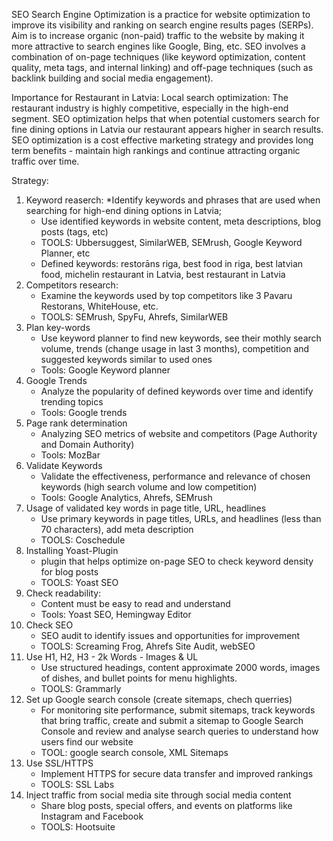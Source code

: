 SEO
Search Engine Optimization is a practice for website optimization to improve its visibility and ranking on search engine results pages (SERPs). Aim is to increase organic (non-paid) traffic to the website by making it more attractive to search engines like Google, Bing, etc. SEO involves a combination of on-page techniques (like keyword optimization, content quality, meta tags, and internal linking) and off-page techniques (such as backlink building and social media engagement).

Importance for Restaurant in Latvia:
Local search optimization: The restaurant industry is highly competitive, especially in the high-end segment. SEO optimization helps that when potential customers search for fine dining options in Latvia our restaurant appears higher in search results. SEO optimization is a cost effective marketing strategy and provides long term benefits - maintain high rankings and continue attracting organic traffic over time.

Strategy:
1. Keyword reaserch:
   *Identify keywords and phrases that are used when searching for high-end dining options in Latvia;
   * Use identified keywords in website content, meta descriptions, blog posts (tags, etc)
   * TOOLS: Ubbersuggest, SimilarWEB, SEMrush, Google Keyword Planner, etc
   * Defined keywords: restorāns riga, best food in riga, best latvian food, michelin restaurant in Latvia, best restaurant in Latvia
2. Competitors research:
   * Examine the keywords used by top competitors like 3 Pavaru Restorans, WhiteHouse, etc.
   * TOOLS: SEMrush, SpyFu, Ahrefs, SimilarWEB
3. Plan key-words
   * Use keyword planner to find new keywords, see their mothly search volume, trends (change usage in last 3 months), competition and suggested keywords similar to used ones
   * Tools: Google Keyword planner
4. Google Trends
   * Analyze the popularity of defined keywords over time and identify trending topics
   * Tools: Google trends
6. Page rank determination
   * Analyzing SEO metrics of website and competitors (Page Authority and Domain Authority)
   * Tools: MozBar
8. Validate Keywords
   * Validate the effectiveness, performance and relevance of chosen keywords (high search volume and low competition)
   * Tools: Google Analytics, Ahrefs, SEMrush
10. Usage of validated key words in page title, URL, headlines
    * Use primary keywords in page titles, URLs, and headlines  (less than 70 characters), add meta description
    * TOOLS: Coschedule
12.  Installing Yoast-Plugin
     *  plugin that helps optimize on-page SEO to check keyword density for blog posts
     *  TOOLS: Yoast SEO
14. Check readability:
    * Content must be easy to read and understand
    * Tools: Yoast SEO, Hemingway Editor
16. Check SEO
    * SEO audit to identify issues and opportunities for improvement
    * TOOLS: Screaming Frog, Ahrefs Site Audit, webSEO
18. Use H1, H2, H3 - 2k Words - Images & UL
    * Use structured headings, content approximate 2000 words, images of dishes, and bullet points for menu highlights.
    * TOOLS: Grammarly
20. Set up Google search console (create sitemaps, chech querries)
    * For monitoring site performance, submit sitemaps, track keywords that bring traffic, create and submit a sitemap to Google Search Console and review and analyse search queries to understand how users find our website
    * TOOL: google search console, XML Sitemaps
22. Use SSL/HTTPS
    * Implement HTTPS for secure data transfer and improved rankings
    * TOOLS: SSL Labs
24. Inject traffic from social media site through social media content
    * Share blog posts, special offers, and events on platforms like Instagram and Facebook
    * TOOLS: Hootsuite

